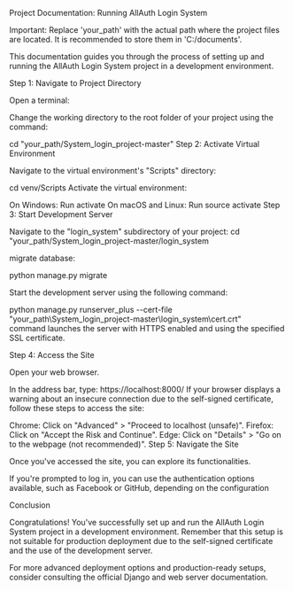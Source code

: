Project Documentation: Running AllAuth Login System

Important: Replace 'your_path' with the actual path where the project files are located. It is recommended to store them in 'C:/documents'. 




This documentation guides you through the process of setting up and running the AllAuth Login System project in a development environment.

Step 1: Navigate to Project Directory

Open a terminal:

Change the working directory to the root folder of your project using the command:


cd "your_path/System_login_project-master"
Step 2: Activate Virtual Environment

Navigate to the virtual environment's "Scripts" directory:


cd venv/Scripts
Activate the virtual environment:

On Windows: Run activate
On macOS and Linux: Run source activate
Step 3: Start Development Server

Navigate to the "login_system" subdirectory of your project:
cd "your_path/System_login_project-master/login_system

migrate database:

python manage.py migrate 

Start the development server using the following command:

python manage.py runserver_plus --cert-file "your_path\System_login_project-master\login_system\cert.crt"  
command launches the server with HTTPS enabled and using the specified SSL certificate.

Step 4: Access the Site

Open your web browser.

In the address bar, type:
https://localhost:8000/
If your browser displays a warning about an insecure connection due to the self-signed certificate, follow these steps to access the site:

Chrome: Click on "Advanced" > "Proceed to localhost (unsafe)".
Firefox: Click on "Accept the Risk and Continue".
Edge: Click on "Details" > "Go on to the webpage (not recommended)".
Step 5: Navigate the Site

Once you've accessed the site, you can explore its functionalities.

If you're prompted to log in, you can use the authentication options available, such as Facebook or GitHub, depending on the configuration

Conclusion

Congratulations! You've successfully set up and run the AllAuth Login System project in a development environment. Remember that this setup is not suitable for production deployment due to the self-signed certificate and the use of the development server.

For more advanced deployment options and production-ready setups, consider consulting the official Django and web server documentation.

